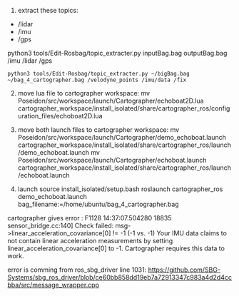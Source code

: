 1) extract these topics:

- /lidar
- /imu
- /gps

python3 tools/Edit-Rosbag/topic_extracter.py inputBag.bag outputBag.bag /imu /lidar /gps
```
python3 tools/Edit-Rosbag/topic_extracter.py ~/bigBag.bag ~/bag_4_cartographer.bag /velodyne_points /imu/data /fix
```

2) move lua file to cartographer workspace:
mv Poseidon/src/workspace/launch/Cartographer/echoboat2D.lua cartographer_workspace/install_isolated/share/cartographer_ros/configuration_files/echoboat2D.lua

3) move both launch files to cartographer workspace:
mv Poseidon/src/workspace/launch/Cartographer/demo_echoboat.launch cartographer_workspace/install_isolated/share/cartographer_ros/launch/demo_echoboat.launch
mv Poseidon/src/workspace/launch/Cartographer/echoboat.launch cartographer_workspace/install_isolated/share/cartographer_ros/launch/echoboat.launch


4) launch
source install_isolated/setup.bash
roslaunch cartographer_ros demo_echoboat.launch bag_filename:=/home/ubuntu/bag_4_cartographer.bag

cartographer gives error : 
F1128 14:37:07.504280 18835 sensor_bridge.cc:140] Check failed: msg->linear_acceleration_covariance[0] != -1 (-1 vs. -1) Your IMU data claims to not contain linear acceleration measurements by setting linear_acceleration_covariance[0] to -1. Cartographer requires this data to work. 

error is comming from ros_sbg_driver line 1031:
https://github.com/SBG-Systems/sbg_ros_driver/blob/ce60bb858dd19eb7a72913347c983a4d2d4ccbba/src/message_wrapper.cpp

